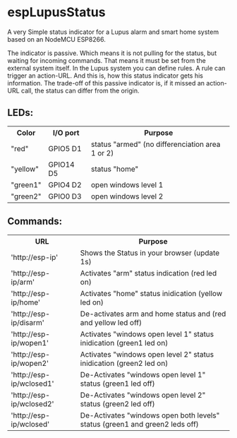 # espLupusStatus
A very Simple status indicator for a Lupus alarm and smart home system based on an NodeMCU ESP8266.

The indicator is passive. Which means it is not pulling for the status, but waiting for incoming commands. That means it must be set from the external system itself. In the Lupus system you can define rules. A rule can  trigger an action-URL. And this is, how this status indicator gets his information.
The trade-off of this passive indicator is, if it missed an action-URL call, the status can differ from the origin. 

<h2>LEDs:</h2>

<table>
  <tr><th>Color</th><th>I/O port</th><th>Purpose</th></tr>
  <tr><td>"red"</td><td>GPIO5 D1</td><td>status "armed" (no differenciation area 1 or 2)</td></tr>
  <tr><td>"yellow"</td><td>GPIO14 D5</td><td>status "home"</td></tr>
  <tr><td>"green1"</td><td>GPIO4 D2</td><td>open windows level 1</td></tr>
  <tr><td>"green2"</td><td>GPIO0 D3</td><td>open windows level 2</td></tr>
</table>


<h2>Commands:</h2>
<table>
  <tr><th>URL</th><th>Purpose</th></tr>
  <tr><td>'http://esp-ip'</td><td>Shows the Status in your browser (update 1s)</td></tr>
<tr><td>'http://esp-ip/arm'</td><td>Activates "arm" status indication (red led on)
<tr><td>'http://esp-ip/home'</td><td>Activates "home" status inidication (yellow led on)
<tr><td>'http://esp-ip/disarm'</td><td>De-activates arm and home status and (red and yellow led off)
<tr><td>'http://esp-ip/wopen1'</td><td>Activates "windows open level 1" status inidication (green1 led on)                      
<tr><td>'http://esp-ip/wopen2'</td><td>Activates "windows open level 2" status inidication (green2 led on)                      
<tr><td>'http://esp-ip/wclosed1'</td><td>De-Activates "windows open level 1" status (green1 led off)
<tr><td>'http://esp-ip/wclosed2'</td><td>De-Activates "windows open level 2" status (green2 led off)
<tr><td>'http://esp-ip/wclosed'</td><td>De-Activates "windows open both levels" status (green1 and green2 leds off)
</table>


